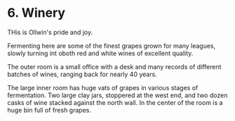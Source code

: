 # 6. Winery

THis is Ollwin's pride and joy.

Fermenting here are some of the finest grapes grown for many leagues, slowly
turning int oboth red and white wines of excellent quality.

The outer room is a small office with a desk and many records of different
batches of wines, ranging back for nearly 40 years.

The large inner room has huge vats of grapes in various stages of fermentation.
Two large clay jars, stoppered at the west end, and two dozen casks of wine 
stacked against the north wall. In the center of the room is a huge bin full of
fresh grapes.

